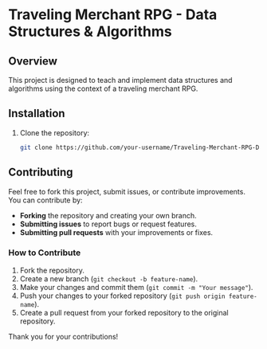 # Traveling Merchant RPG - Data Structures & Algorithms

## Overview
This project is designed to teach and implement data structures and algorithms using the context of a traveling merchant RPG.

## Installation
1. Clone the repository:
   ```bash
   git clone https://github.com/your-username/Traveling-Merchant-RPG-DSA.git

## Contributing

Feel free to fork this project, submit issues, or contribute improvements. You can contribute by:
- **Forking** the repository and creating your own branch.
- **Submitting issues** to report bugs or request features.
- **Submitting pull requests** with your improvements or fixes.

### How to Contribute
1. Fork the repository.
2. Create a new branch (`git checkout -b feature-name`).
3. Make your changes and commit them (`git commit -m "Your message"`).
4. Push your changes to your forked repository (`git push origin feature-name`).
5. Create a pull request from your forked repository to the original repository.

Thank you for your contributions!
